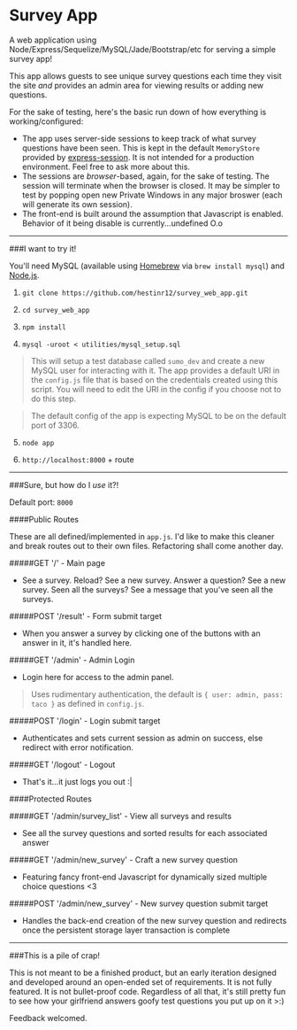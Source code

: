 # Survey App
A web application using Node/Express/Sequelize/MySQL/Jade/Bootstrap/etc for serving a simple survey app!

This app allows guests to see unique survey questions each time they visit the site *and* provides an admin area for viewing results or adding new questions.

For the sake of testing, here's the basic run down of how everything is working/configured:
  * The app uses server-side sessions to keep track of what survey questions have been seen. This is kept in the default `MemoryStore` provided by [express-session](https://www.npmjs.com/package/express-session). It is not intended for a production environment. Feel free to ask more about this.
  * The sessions are *browser*-based, again, for the sake of testing. The session will terminate when the browser is closed. It may be simpler to test by popping open new Private Windows in any major broswer (each will generate its own session).
  * The front-end is built around the assumption that Javascript is enabled. Behavior of it being disable is currently...undefined O.o

---

###I want to try it!

You'll need MySQL (available using [Homebrew](http://brew.sh) via `brew install mysql`) and [Node.js](https://nodejs.org/en/download/).

1. `git clone https://github.com/hestinr12/survey_web_app.git`

2. `cd survey_web_app`

3. `npm install`

4. `mysql -uroot < utilities/mysql_setup.sql`
  > This will setup a test database called `sumo_dev` and create a new MySQL user for interacting with it. The app provides a default URI in the `config.js` file that is based on the credentials created using this script. You will need to edit the URI in the config if you choose not to do this step.
  
  > The default config of the app is expecting MySQL to be on the default port of 3306.

5. `node app`

6. `http://localhost:8000` + route

---

###Sure, but how do I *use* it?!


Default port: `8000`

####Public Routes

These are all defined/implemented in `app.js`. I'd like to make this cleaner and break routes out to their own files. Refactoring shall come another day.

#####GET '/' - Main page
  * See a survey. Reload? See a new survey. Answer a question? See a new survey. Seen all the surveys? See a message that you've seen all the surveys.

#####POST '/result' - Form submit target
  * When you answer a survey by clicking one of the buttons with an answer in it, it's handled here.

#####GET '/admin' - Admin Login
  * Login here for access to the admin panel.
  
  > Uses rudimentary authentication, the default is `{ user: admin, pass: taco }` as defined in `config.js`.
  
#####POST '/login' - Login submit target
  * Authenticates and sets current session as admin on success, else redirect with error notification.
  
#####GET '/logout' - Logout
  * That's it...it just logs you out :|
  
####Protected Routes

#####GET '/admin/survey_list' - View all surveys and results
  * See all the survey questions and sorted results for each associated answer
  
#####GET '/admin/new_survey' - Craft a new survey question
  * Featuring fancy front-end Javascript for dynamically sized multiple choice questions <3
  
#####POST '/admin/new_survey' - New survey question submit target
  * Handles the back-end creation of the new survey question and redirects once the persistent storage layer transaction is complete
  
  
---

###This is a pile of crap!

This is not meant to be a finished product, but an early iteration designed and developed around an open-ended set of requirements. It is not fully featured. It is not bullet-proof code. Regardless of all that, it's still pretty fun to see how your girlfriend answers goofy test questions you put up on it >:)

Feedback welcomed.
